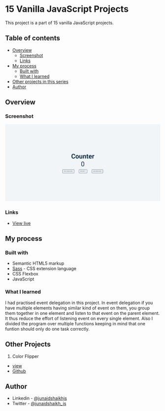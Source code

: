# 15 Vanilla JavaScript Projects

This project is a part of 15 vanilla JavaScript projects.

## Table of contents

- [Overview](#overview)
  - [Screenshot](#screenshot)
  - [Links](#links)
- [My process](#my-process)
  - [Built with](#built-with)
  - [What I learned](#what-i-learned)
- [Other projects in this series](#other-projects)
- [Author](#author)

## Overview

### Screenshot

![preview of project](./preview.png)

### Links

- [View live](https://junaidshaikh-js.github.io/counter/)

## My process

### Built with

- Semantic HTML5 markup
- [Sass](https://sass-lang.com/) - CSS extension language
- CSS Flexbox
- JavaScript

### What I learned

I had practised event delegation in this project. In event delegation if you have multiple elements having similar kind of event on them, you group them together in one element and listen to that event on the parent element. It thus reduce the effort of listening event on every single element. Also I divided the program over multiple functions keeping in mind that one funtion should only do one task correctly.

## Other Projects

1. Color Flipper

- [view](https://junaidshaikh-js.github.io/color-flipper/index.html)
- [Github](https://github.com/junaidshaikh-js/color-flipper)

## Author

- Linkedin - [@junaidshaikhjs](https://www.linkedin.com/in/junaidshaikhjs/)
- Twitter - [@junaidshaikh_js](https://twitter.com/junaidshaikh_js)
